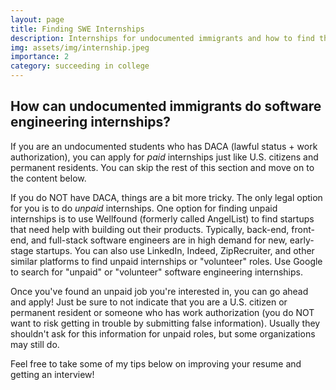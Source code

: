 ```yaml
---
layout: page
title: Finding SWE Internships
description: Internships for undocumented immigrants and how to find them
img: assets/img/internship.jpeg
importance: 2
category: succeeding in college
---
```


## How can undocumented immigrants do software engineering internships?

If you are an undocumented students who has DACA (lawful status + work authorization), you can apply for <i>paid</i> internships just like U.S. citizens and permanent residents. You can skip the rest of this section and move on to the content below.

If you do NOT have DACA, things are a bit more tricky. The only legal option for you is to do <i>unpaid</i> internships. One option for finding unpaid internships is to use Wellfound (formerly called AngelList) to find startups that need help with building out their products. Typically, back-end, front-end, and full-stack software engineers are in high demand for new, early-stage startups. You can also use LinkedIn, Indeed, ZipRecruiter, and other similar platforms to find unpaid internships or "volunteer" roles. Use Google to search for "unpaid" or "volunteer" software engineering internships.

Once you've found an unpaid job you're interested in, you can go ahead and apply! Just be sure to not indicate that you are a U.S. citizen or permanent resident or someone who has work authorization (you do NOT want to risk getting in trouble by submitting false information). Usually they shouldn't ask for this information for unpaid roles, but some organizations may still do.

Feel free to take some of my tips below on improving your resume and getting an interview!
